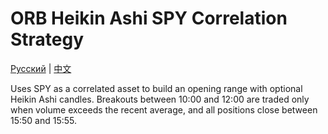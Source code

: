 # ORB Heikin Ashi SPY Correlation Strategy
[Русский](README_ru.md) | [中文](README_cn.md)

Uses SPY as a correlated asset to build an opening range with optional Heikin Ashi candles. Breakouts between 10:00 and 12:00 are traded only when volume exceeds the recent average, and all positions close between 15:50 and 15:55.
